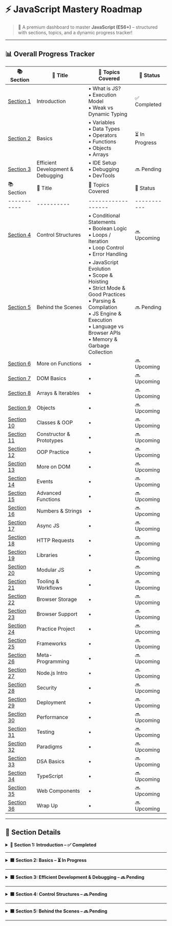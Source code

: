# ⚡ JavaScript Mastery Roadmap

> 🌱 A premium dashboard to master **JavaScript (ES6+)** – structured with sections, topics, and a dynamic progress tracker!

---

## 📊 Overall Progress Tracker

| 📚 Section | 🧠 Title | 🧩 Topics Covered | 🏁 Status |
|-----------|----------|------------------|-----------|
| [Section 1](#-section-1-introduction) | Introduction | • What is JS?<br>• Execution Model<br>• Weak vs Dynamic Typing | ✅ Completed | 
| [Section 2](#-section-2-basics-variables-data-types-operators--functions) | Basics | • Variables<br>• Data Types<br>• Operators<br>• Functions<br>• Objects<br>• Arrays | ⏳ In Progress | 
| [Section 3](#-section-3-efficient-development--debugging) | Efficient Development & Debugging | • IDE Setup<br>• Debugging<br>• DevTools | 🔜 Pending |
| 📚 Section | 🧠 Title | 🧩 Topics Covered | 🏁 Status |
|-----------|----------|------------------|-----------|
| [Section 4](#-section-3-working-with-control-structures) | Control Structures | • Conditional Statements<br>• Boolean Logic<br>• Loops / Iteration<br>• Loop Control<br>• Error Handling | 🔜 Upcoming |
| [Section 5](#-section-5-behind-the-scenes) | Behind the Scenes | • JavaScript Evolution<br>• Scope & Hoisting<br>• Strict Mode & Good Practices<br>• Parsing & Compilation<br>• JS Engine & Execution<br>• Language vs Browser APIs<br>• Memory & Garbage Collection | 🔜 Pending |
| [Section 6](#-section-6-more-on-functions) | More on Functions | •  | 🔜 Upcoming |
| [Section 7](#-section-7-working-with-the-dom) | DOM Basics | •  | 🔜 Upcoming |
| [Section 8](#-section-8-more-on-arrays--iterables) | Arrays & Iterables | •  | 🔜 Upcoming |
| [Section 9](#-section-9-more-on-objects) | Objects | •  | 🔜 Upcoming |
| [Section 10](#-section-10-classes--oop) | Classes & OOP | •  | 🔜 Upcoming |
| [Section 11](#-section-11-constructor-functions--prototypes) | Constructor & Prototypes | •  | 🔜 Upcoming |
| [Section 12](#-section-12-oop-practice) | OOP Practice | •  | 🔜 Upcoming |
| [Section 13](#-section-13-back-to-the-dom) | More on DOM | •  | 🔜 Upcoming |
| [Section 14](#-section-14-working-with-events) | Events | •  | 🔜 Upcoming |
| [Section 15](#-section-15-advanced-function-concepts) | Advanced Functions | •  | 🔜 Upcoming |
| [Section 16](#-section-16-numbers--strings) | Numbers & Strings | •  | 🔜 Upcoming |
| [Section 17](#-section-17-promises--callbacks) | Async JS | •  | 🔜 Upcoming |
| [Section 18](#-section-18-http-requests) | HTTP Requests | •  | 🔜 Upcoming |
| [Section 19](#-section-19-working-with-libraries) | Libraries | •  | 🔜 Upcoming |
| [Section 20](#-section-20-modular-javascript) | Modular JS | •  | 🔜 Upcoming |
| [Section 21](#-section-21-tooling--workflows) | Tooling & Workflows | •  | 🔜 Upcoming |
| [Section 22](#-section-22-browser-storage) | Browser Storage | •  | 🔜 Upcoming |
| [Section 23](#-section-23-browser-support) | Browser Support | •  | 🔜 Upcoming |
| [Section 24](#-section-24-practice-share-my-place-app) | Practice Project | •  | 🔜 Upcoming |
| [Section 25](#-section-25-frameworks) | Frameworks | •  | 🔜 Upcoming |
| [Section 26](#-section-26-meta-programming) | Meta-Programming | •  | 🔜 Upcoming |
| [Section 27](#-section-27-nodejs) | Node.js Intro | •  | 🔜 Upcoming |
| [Section 28](#-section-28-security) | Security | •  | 🔜 Upcoming |
| [Section 29](#-section-29-deploying-code) | Deployment | •  | 🔜 Upcoming |
| [Section 30](#-section-30-performance--optimizations) | Performance | •  | 🔜 Upcoming |
| [Section 31](#-section-31-testing) | Testing | •  | 🔜 Upcoming |
| [Section 32](#-section-32-programming-paradigms) | Paradigms | •  | 🔜 Upcoming |
| [Section 33](#-section-33-data-structures--algorithms) | DSA Basics | •  | 🔜 Upcoming |
| [Section 34](#-section-34-typescript-intro) | TypeScript | •  | 🔜 Upcoming |
| [Section 35](#-section-35-web-components) | Web Components | •  | 🔜 Upcoming |
| [Section 36](#-section-36-roundup--next-steps) | Wrap Up | •  | 🔜 Upcoming |

---


## 🧾 Section Details  

<details>
<summary><strong>📘 Section 1: Introduction – ✅ Completed</strong></summary>

• Introduction  
• What is JavaScript?  
• JavaScript in Action!  
• Join our Online Learning Community  
• How JavaScript Is Executed  
• Dynamic vs Weakly Typed Languages  
• JavaScript Executes In A Hosted Environment  

</details>

---

<details>
<summary><strong>🟦 Section 2: Basics – ⏳ In Progress</strong></summary>

### Variables & Constants
• Introducing Variables & Constants  
• Declaring & Defining Variables  
• Working with Variables & Operators  
• Understanding the Starting Code  
• Using Constants  

### Data Types
• Data Types: Numbers & Strings (Text)  
• More on Strings  
• Converting Data Types  
• Mixing Numbers & Strings  
• More Core Data Types!  
• undefined, null & NaN  
• The "typeof" Operator  

### Functions
• Introducing Functions  
• Adding A Custom Function  
• Returning Values  
• Splitting Code into Functions  
• Connecting all Buttons to Functions  
• Executing Functions "Indirectly"  
• "Indirect" vs "Direct" Function Execution - Summary  

### Scope & Variables
• An Introduction to Global & Local Scope  
• "Shadowed Variables"  

### Code Style & Syntax
• Code Styles, Conventions & Syntax  
• Working with Code Comments  
• More Operators!  

### Arrays & Objects
• Using Arrays  
• Creating Objects  
• Objects - Common Syntax Gotchas  
• Accessing Object Data  
• Adding a Re-Usable Function That Uses Objects  

### Scripts
• Importing Scripts Correctly with "defer" & "async"  

</details>

---

<details>
<summary><strong>🟩 Section 3: Efficient Development & Debugging – 🔜 Pending</strong></summary>

### IDE & Workflow
• Efficient Development & Debugging - An Overview  
• Configuring the IDE Look & Feel  
• Using Shortcuts  
• Working with Auto-Completion & IDE Hints  
• Installing IDE Extensions  
• Tweaking Editor Settings  
• Utilizing Different IDE Views  
• Finding Help & Working with MDN  
• How to "google" Correctly  

### JavaScript Standards
• The ECMAScript Standard  

### Debugging
• Debugging JavaScript - An Overview  
• An Error Message! No Reason To Panic!  
• Using console.log() to look "into the Code"  
• Next-Level Debugging with the Chrome Devtools & Breakpoints  
• Testing Code Changes Directly in the Devtools  

</details>

---

<details>
<summary><strong>🟩 Section 4: Control Structures – 🔜 Pending</strong></summary>

### Conditional Statements
• if, if-else, else-if  
• switch  
• Ternary Operator  
• Boolean Logic: AND, OR, Truthy/Falsy, Coercion  

### Loops / Iteration
• for, for-of, for-in  
• while, do-while  

### Loop Control
• break, continue, labeled statements  

### Error Handling
• try-catch  
• Throwing Custom Errors  

</details>

---

<details>
<summary><strong>🟩 Section 5: Behind the Scenes – 🔜 Pending</strong></summary>

### JavaScript Evolution
• ES5 vs ES6+ ("Next Gen JS") - Evolution of JavaScript  

### Scope & Variables
• var vs let & const - Introducing "Block Scope"  
• Understanding "Hoisting"  

### Code Practices
• Strict Mode & Writing Good Code  
• Quiz: "JavaScript Specialties"  

### Parsing & Compilation
• How Code is Parsed & Compiled  

### JS Engine & Execution
• Inside the JavaScript Engine - How the Code Executes  

### Language vs Browser APIs
• [DEEP DIVE] JavaScript Language vs Browser APIs  

### Memory Management
• Primitive vs Reference Values  
• Garbage Collection & Memory Management  

</details>

---
